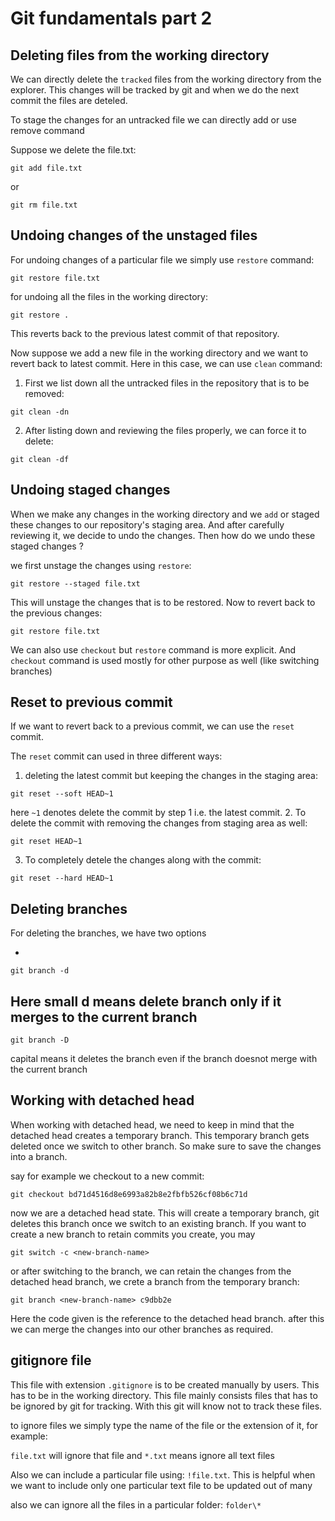 # Git fundamentals part 2

## Deleting files from the working directory

We can directly delete the `tracked` files from the working directory from the explorer. This changes will be tracked by git and when we do the next commit the files are deteled. 

To stage the changes for an untracked file we can directly add or use remove command 

Suppose we delete the file.txt:
```git
git add file.txt
```
or
```git 
git rm file.txt
```

## Undoing changes of the unstaged files

For undoing changes of a particular file we simply use `restore` command:

```git 
git restore file.txt
```
for undoing all the files in the working directory:

```git 
git restore .
```
This reverts back to the previous latest commit of that repository. 

Now suppose we add a new file in the working directory and we want to revert back to latest commit. Here in this case, we can use `clean` command:

1. First we list down all the untracked files in the repository that is to be removed:
```git 
git clean -dn
```
2. After listing down and reviewing the files properly, we can force it to delete:
```git 
git clean -df
```

## Undoing staged changes

When we make any changes in the working directory and we `add` or staged these changes to our repository's staging area. And after carefully reviewing it, we decide to undo the changes. Then how do we undo these staged changes ? 

we first unstage the changes using `restore`:
```git 
git restore --staged file.txt
```
This will unstage the changes that is to be restored.  Now to revert back to the previous changes:
```git 
git restore file.txt
```
We can also use `checkout` but `restore` command is more explicit. And `checkout` command is used mostly for other purpose as well (like switching branches)

## Reset to previous commit

If we want to revert back to a previous commit, we can use the `reset` commit. 

The `reset` commit can used in three different ways:

1. deleting the latest commit but keeping the changes in the staging area:

```git 
git reset --soft HEAD~1
```
here `~1` denotes delete the commit by step 1 i.e. the latest commit.
2. To delete the commit with removing the changes from staging area as well:

```git 
git reset HEAD~1
```

3. To completely detele the changes along with the commit:

```git 
git reset --hard HEAD~1
```

## Deleting branches

For deleting the branches, we have two options

- 
```
git branch -d
```
Here small d means delete branch only if it merges to the current branch
- 
```
git branch -D
```
capital means it deletes the branch even if the branch doesnot merge with the current branch


## Working with detached head 

When working with detached head, we need to keep in mind that the detached head creates a temporary branch. This temporary branch gets deleted once we switch to other branch. So make sure to save the changes into a branch. 

say for example we checkout to a new commit: 
``` 
git checkout bd71d4516d8e6993a82b8e2fbfb526cf08b6c71d
```
now we are a detached head state. This will create a temporary branch, git deletes this branch once we switch to an existing branch. If you want to create a new branch to retain commits you create, you may
```
git switch -c <new-branch-name>
```

or after switching to the branch, we can retain the changes from the detached head branch, we crete a branch from the temporary branch:

```git
git branch <new-branch-name> c9dbb2e
```
Here the code given is the reference to the detached head branch. after this we can merge the changes into our other branches as required.

## gitignore file

This file with extension `.gitignore` is to be created manually by users. This has to be in the working directory. This file mainly consists files that has to be ignored by git for tracking. With this git will know not to track these files. 


to ignore files we simply type the name of the file or the extension of it, for example:

`file.txt` will ignore that file and `*.txt` means ignore all text files

Also we can include a particular file using: `!file.txt`. This is helpful when we want to include only one particular text file to be updated out of many

also we can ignore all the files in a particular folder:
`folder\*`